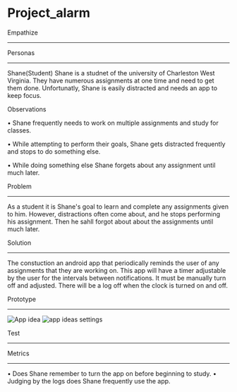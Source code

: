 # Project_alarm
Empathize
_____________________
Personas
_____________________
Shane(Student)
Shane is a studnet of the university of Charleston West Virginia. They have numerous assignments at one time and need to get them done. Unfortunatly, Shane is easily distracted and needs an app to keep focus.

Observations

  •	Shane frequently needs to work on multiple assignments and study for classes.
  
  •	While attempting to perform their goals, Shane gets distracted frequently and stops to do something else.
  
  • While doing something else Shane forgets about any assignment until much later. 

Problem
______________________
As a student it is Shane's goal to learn and complete any assignments given to him. However, distractions often come about, and he stops performing his assignment. Then he sahll forgot about about the assignments until much later.

Solution
_________________________
The constuction an android app that periodically reminds the user of any assignments that they are working on. This app will have a timer adjustable by the user for the intervals between notifications. It must be manually turn off and adjusted. There will be a log off when the clock is turned on and off.

Prototype 
_____________________________
![App idea](https://user-images.githubusercontent.com/97458484/159840838-ad1400a7-c653-40ab-a2c2-48ece14cefc8.png)
![app ideas settings](https://user-images.githubusercontent.com/97458484/159840840-9d2007da-62de-43d9-a8d3-aa667e1144f5.png)


Test
____________________________
Metrics
___________________________
• Does Shane remember to turn the app on before beginning to study.
• Judging by the logs does Shane frequently use the app.

